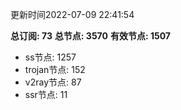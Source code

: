 更新时间2022-07-09 22:41:54

**总订阅: 73**
**总节点: 3570**
**有效节点: 1507**
- ss节点: 1257
- trojan节点: 152
- v2ray节点: 87
- ssr节点: 11
